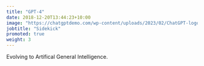 ```yaml
---
title: "GPT-4"
date: 2018-12-20T13:44:23+10:00
image: "https://chatgptdemo.com/wp-content/uploads/2023/02/ChatGPT-logo.jpg"
jobtitle: "Sidekick"
promoted: true
weight: 3
---
```


Evolving to Artifical General Intelligence. 